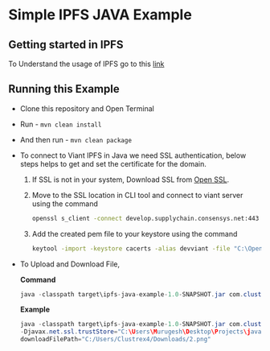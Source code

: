 # Simple IPFS JAVA Example

## Getting started in IPFS

  To Understand the usage of IPFS go to this [link](https://ipfs.io/docs/getting-started/)

## Running this Example

- Clone this repository and Open Terminal

- Run - `mvn clean install`

- And then run - `mvn clean package`

- To connect to Viant IPFS in Java we need SSL authentication, below steps helps to get and set the certificate for the domain.

  1. If SSL is not in your system, Download SSL from [Open SSL](https://www.openssl.org).
  2. Move to the SSL location in CLI tool and connect to viant server using the command

      ```bash
      openssl s_client -connect develop.supplychain.consensys.net:443 -servername develop.supplychain.consensys.net > develop.supplychain.consensys.net_ssl_cert.pem
      ```

  3. Add the created pem file to your keystore using the command
      ```bash
      keytool -import -keystore cacerts -alias devviant -file "C:\OpenSSL-Win64\bin\develop.supplychain.consensys.net_ssl_cert.pem"
      ```

- To Upload and Download File,

  **Command**

  ```Java
  java -classpath target\ipfs-java-example-1.0-SNAPSHOT.jar com.clustrex.app.App -Djavax.net.ssl.trustStore="SSL_LOCATION" -Djavax.net.ssl.trustStorePassword="SSL_PASSWORD" uploadFilePath="FILE_LOCATION_PATH" downloadFilePath="FILE_DOWNLOAD_LOCATION_PATH"
  ```

  **Example**

  ```Java
  java -classpath target\ipfs-java-example-1.0-SNAPSHOT.jar com.clustrex.app.App
  -Djavax.net.ssl.trustStore="C:\Users\Murugesh\Desktop\Projects\java-ipfs-api\cacerts" -Djavax.net.ssl.trustStorePassword="password123" uploadFilePath="C:/Users/Clustrex4/Downloads/2.png"
  downloadFilePath="C:/Users/Clustrex4/Downloads/2.png"
  ```
